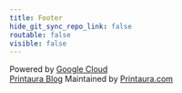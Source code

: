 ```yaml
---
title: Footer
hide_git_sync_repo_link: false
routable: false
visible: false
---
```


Powered by [Google Cloud](https://cloud.google.com/)  
[Printaura Blog](https://blog.printaura.com) Maintained by [Printaura.com](http://printaura.com)  

